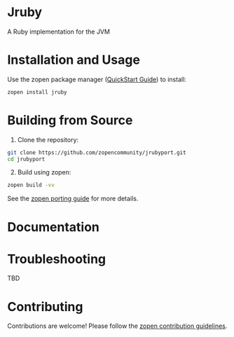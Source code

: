 # Jruby

A Ruby implementation for the JVM

# Installation and Usage

Use the zopen package manager ([QuickStart Guide](https://zopen.community/#/Guides/QuickStart)) to install:
```bash
zopen install jruby
```

# Building from Source

1. Clone the repository:
```bash
git clone https://github.com/zopencommunity/jrubyport.git
cd jrubyport
```
2. Build using zopen:
```bash
zopen build -vv
```

See the [zopen porting guide](https://zopen.community/#/Guides/Porting) for more details.

# Documentation


# Troubleshooting
TBD

# Contributing
Contributions are welcome! Please follow the [zopen contribution guidelines](https://github.com/zopencommunity/meta/blob/main/CONTRIBUTING.md).
